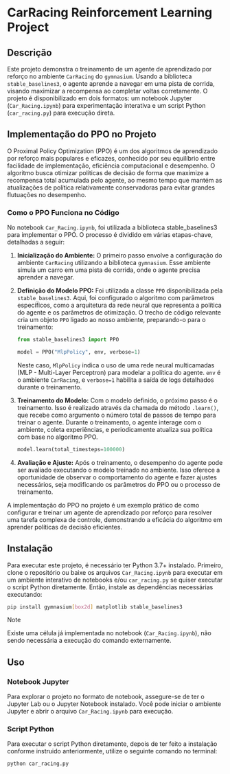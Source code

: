 # CarRacing Reinforcement Learning Project

## Descrição

Este projeto demonstra o treinamento de um agente de aprendizado por reforço no ambiente `CarRacing` do `gymnasium`. Usando a biblioteca `stable_baselines3`, o agente aprende a navegar em uma pista de corrida, visando maximizar a recompensa ao completar voltas corretamente. O projeto é disponibilizado em dois formatos: um notebook Jupyter (`Car_Racing.ipynb`) para experimentação interativa e um script Python (`car_racing.py`) para execução direta.

## Implementação do PPO no Projeto

O Proximal Policy Optimization (PPO) é um dos algoritmos de aprendizado por reforço mais populares e eficazes, conhecido por seu equilíbrio entre facilidade de implementação, eficiência computacional e desempenho. O algoritmo busca otimizar políticas de decisão de forma que maximize a recompensa total acumulada pelo agente, ao mesmo tempo que mantém as atualizações de política relativamente conservadoras para evitar grandes flutuações no desempenho.

### Como o PPO Funciona no Código

No notebook `Car_Racing.ipynb`, foi utilizada a biblioteca stable_baselines3 para implementar o PPO. O processo é dividido em várias etapas-chave, detalhadas a seguir:

1. **Inicialização do Ambiente:** O primeiro passo envolve a configuração do ambiente `CarRacing` utilizando a biblioteca `gymnasium`. Esse ambiente simula um carro em uma pista de corrida, onde o agente precisa aprender a navegar.

2. **Definição do Modelo PPO:** Foi utilizada a classe `PPO` disponibilizada pela `stable_baselines3`. Aqui, foi configurado o algoritmo com parâmetros específicos, como a arquitetura da rede neural que representa a política do agente e os parâmetros de otimização. O trecho de código relevante cria um objeto `PPO` ligado ao nosso ambiente, preparando-o para o treinamento:

    ```python
    from stable_baselines3 import PPO

    model = PPO("MlpPolicy", env, verbose=1)
    ``` 
    Neste caso, `MlpPolicy` indica o uso de uma rede neural multicamadas (MLP - Multi-Layer Perceptron) para modelar a política do agente. `env` é o ambiente `CarRacing`, e `verbose=1` habilita a saída de logs detalhados durante o treinamento.

3. **Treinamento do Modelo:** Com o modelo definido, o próximo passo é o treinamento. Isso é realizado através da chamada do método `.learn()`, que recebe como argumento o número total de passos de tempo para treinar o agente. Durante o treinamento, o agente interage com o ambiente, coleta experiências, e periodicamente atualiza sua política com base no algoritmo PPO.

    ```python
    model.learn(total_timesteps=100000)
    ```

4. **Avaliação e Ajuste:** Após o treinamento, o desempenho do agente pode ser avaliado executando o modelo treinado no ambiente. Isso oferece a oportunidade de observar o comportamento do agente e fazer ajustes necessários, seja modificando os parâmetros do PPO ou o processo de treinamento.

A implementação do PPO no projeto é um exemplo prático de como configurar e treinar um agente de aprendizado por reforço para resolver uma tarefa complexa de controle, demonstrando a eficácia do algoritmo em aprender políticas de decisão eficientes.

## Instalação

Para executar este projeto, é necessário ter Python 3.7+ instalado. Primeiro, clone o repositório ou baixe os arquivos `Car_Racing.ipynb` para executar em um ambiente interativo de notebooks e/ou `car_racing.py` se quiser executar o script Python diretamente. Então, instale as dependências necessárias executando:

```bash
pip install gymnasium[box2d] matplotlib stable_baselines3
```

> [!NOTE]
> Existe uma célula já implementada no notebook (`Car_Racing.ipynb`), não sendo necessária a execução do comando externamente.

## Uso

### Notebook Jupyter

Para explorar o projeto no formato de notebook, assegure-se de ter o Jupyter Lab ou o Jupyter Notebook instalado. Você pode iniciar o ambiente Jupyter e abrir o arquivo `Car_Racing.ipynb` para execução.

### Script Python

Para executar o script Python diretamente, depois de ter feito a instalação conforme instruido anteriormente, utilize o seguinte comando no terminal:

```bash
python car_racing.py
```